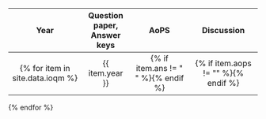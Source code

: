 |    Year     |    Question paper,    <br>           Answer keys            |    AoPS            |    Discussion            |
| :------------: | :------------: | :------------: | :------------: |
{% for item in site.data.ioqm %}|  {{ item.year }} |    <a href="{{ item.qn }}" target="_blank" rel="noopener noreferrer"><i class="fa-solid fa-file-pdf fa-2x"></i></a>      {% if item.ans != " " %}<a href="{{ item.ans }}" target="_blank" rel="noopener noreferrer"><i class="fa-solid fa-file-pdf fa-2x"></i></a>{% endif %}    |  {% if item.aops != "" %}<a href="{{ item.aops }}" target="_blank" rel="noopener noreferrer"><i class="fa-solid fa-globe fa-2x"></i></a>{% endif %}      | {% if item.discussion != " " %}<a href="{{ item.discussion }}" target="_blank" rel="noopener noreferrer"><i class="fa-solid fa-file-pdf fa-2x"></i></a>{% endif %}    |
{% endfor %}